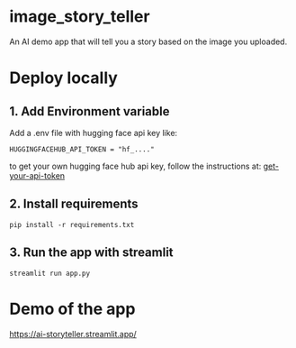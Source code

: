 # image_story_teller
An AI demo app that will tell you a story based on the image you uploaded.

# Deploy locally

## 1. Add Environment variable
Add a .env file with hugging face api key like:
```
HUGGINGFACEHUB_API_TOKEN = "hf_...."
```
to get your own hugging face hub api key, follow the instructions at: [get-your-api-token](https://huggingface.co/docs/api-inference/en/quicktour#get-your-api-token)

## 2. Install requirements
```
pip install -r requirements.txt
```

## 3. Run the app with streamlit
```
streamlit run app.py
```

# Demo of the app

https://ai-storyteller.streamlit.app/

